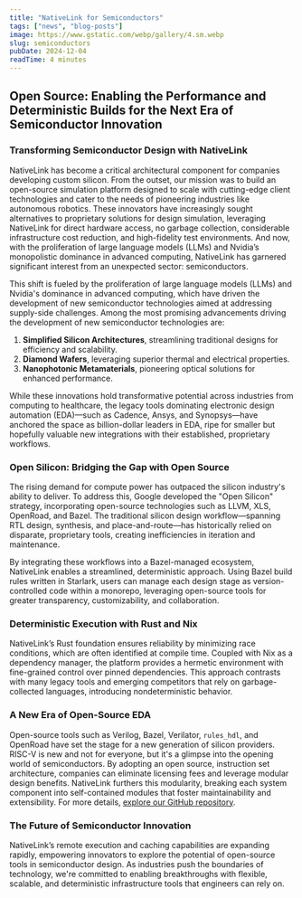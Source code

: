 ```yaml
---
title: "NativeLink for Semiconductors"
tags: ["news", "blog-posts"]
image: https://www.gstatic.com/webp/gallery/4.sm.webp
slug: semiconductors
pubDate: 2024-12-04
readTime: 4 minutes
---
```

## Open Source: Enabling the Performance and Deterministic Builds for the Next Era of Semiconductor Innovation

### **Transforming Semiconductor Design with NativeLink**

NativeLink has become a critical architectural component for companies developing custom silicon. From the outset, our mission was to build an open-source simulation platform designed to scale with cutting-edge client technologies and cater to the needs of pioneering industries like autonomous robotics. These innovators have increasingly sought alternatives to proprietary solutions for design simulation, leveraging NativeLink for direct hardware access, no garbage collection, considerable infrastructure cost reduction, and high-fidelity test environments. And now, with the proliferation of large language models (LLMs) and Nvidia’s monopolistic dominance in advanced computing,  NativeLink has garnered significant interest from an unexpected sector: semiconductors.

This shift is fueled by the proliferation of large language models (LLMs) and Nvidia's dominance in advanced computing, which have driven the development of new semiconductor technologies aimed at addressing supply-side challenges. Among the most promising advancements driving the development of new semiconductor technologies are:

1. **Simplified Silicon Architectures**, streamlining traditional designs for efficiency and scalability.
2. **Diamond Wafers**, leveraging superior thermal and electrical properties.
3. **Nanophotonic Metamaterials**, pioneering optical solutions for enhanced performance.

While these innovations hold transformative potential across industries from computing to healthcare, the legacy tools dominating electronic design automation (EDA)—such as Cadence, Ansys, and Synopsys—have anchored the space as billion-dollar leaders in EDA, ripe for smaller but hopefully valuable new integrations with their established, proprietary workflows.

### **Open Silicon: Bridging the Gap with Open Source**

The rising demand for compute power has outpaced the silicon industry's ability to deliver. To address this, Google developed the "Open Silicon" strategy, incorporating open-source technologies such as LLVM, XLS, OpenRoad, and Bazel. The traditional silicon design workflow—spanning RTL design, synthesis, and place-and-route—has historically relied on disparate, proprietary tools, creating inefficiencies in iteration and maintenance.

By integrating these workflows into a Bazel-managed ecosystem, NativeLink enables a streamlined, deterministic approach. Using Bazel build rules written in Starlark, users can manage each design stage as version-controlled code within a monorepo, leveraging open-source tools for greater transparency, customizability, and collaboration.

### **Deterministic Execution with Rust and Nix**

NativeLink’s Rust foundation ensures reliability by minimizing race conditions, which are often identified at compile time. Coupled with Nix as a dependency manager, the platform provides a hermetic environment with fine-grained control over pinned dependencies. This approach contrasts with many legacy tools and emerging competitors that rely on garbage-collected languages, introducing nondeterministic behavior.

### **A New Era of Open-Source EDA**

Open-source tools such as Verilog, Bazel, Verilator, `rules_hdl`, and OpenRoad have set the stage for a new generation of silicon providers. RISC-V is new and not for everyone, but it's a glimpse into the opening world of semiconductors. By adopting an open source, instruction set architecture, companies can eliminate licensing fees and leverage modular design benefits. NativeLink furthers this modularity, breaking each system component into self-contained modules that foster maintainability and extensibility. For more details, [explore our GitHub repository](https://github.com/TraceMachina/nativelink).

### **The Future of Semiconductor Innovation**

NativeLink’s remote execution and caching capabilities are expanding rapidly, empowering innovators to explore the potential of open-source tools in semiconductor design. As industries push the boundaries of technology, we're committed to enabling breakthroughs with flexible, scalable, and deterministic infrastructure tools that engineers can rely on.
